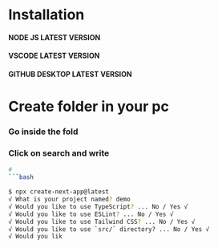 # Installation

#### NODE JS LATEST VERSION 
#### VSCODE LATEST VERSION 
#### GITHUB DESKTOP LATEST VERSION 

# Create folder in your pc
### Go inside the fold 
### Click on search and write 
```bash
# 
```bash

$ npx create-next-app@latest
√ What is your project named? demo
√ Would you like to use TypeScript? ... No / Yes √
√ Would you like to use ESLint? ... No / Yes √
√ Would you like to use Tailwind CSS? ... No / Yes √
√ Would you like to use `src/` directory? ... No / Yes √
√ Would you lik
